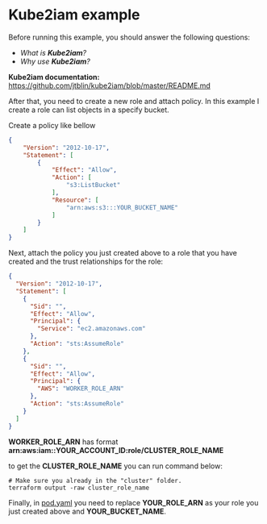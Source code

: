 # Kube2iam example
Before running this example, you should answer the following questions:
- *What is **Kube2iam**?*
- *Why use **Kube2iam**?*

**Kube2iam documentation:** https://github.com/jtblin/kube2iam/blob/master/README.md

After that, you need to create a new role and attach policy. In this example I create a role can list objects in a specify bucket. 

Create a policy like bellow
```json
{
    "Version": "2012-10-17",
    "Statement": [
        {
            "Effect": "Allow",
            "Action": [
                "s3:ListBucket"
            ],
            "Resource": [
                "arn:aws:s3:::YOUR_BUCKET_NAME"
            ]
        }
    ]
}
```

Next, attach the policy you just created above to a role that you have created and the trust relationships for the role:
```json
{
  "Version": "2012-10-17",
  "Statement": [
    {
      "Sid": "",
      "Effect": "Allow",
      "Principal": {
        "Service": "ec2.amazonaws.com"
      },
      "Action": "sts:AssumeRole"
    },
    {
      "Sid": "",
      "Effect": "Allow",
      "Principal": {
        "AWS": "WORKER_ROLE_ARN"
      },
      "Action": "sts:AssumeRole"
    }
  ]
}
```

**WORKER_ROLE_ARN** has format **arn:aws:iam::YOUR_ACCOUNT_ID:role/CLUSTER_ROLE_NAME**

to get the **CLUSTER_ROLE_NAME** you can run command below:
```shell
# Make sure you already in the "cluster" folder.
terraform output -raw cluster_role_name
```

Finally, in [pod.yaml](pod.yaml) you need to replace **YOUR_ROLE_ARN** as your role you just created above and **YOUR_BUCKET_NAME**.